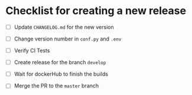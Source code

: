 # Checklist for creating a new release

- [ ] Update `CHANGELOG.md` for the new version
- [ ] Change version number in `conf.py` and `.env`
- [ ] Verify CI Tests
- [ ] Create release for the branch `develop`
- [ ] Wait for dockerHub to finish the builds
- [ ] Merge the PR to the `master` branch

